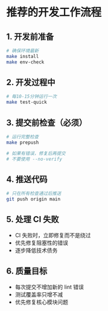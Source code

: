 # 推荐的开发工作流程

## 1. 开发前准备
```bash
# 确保环境最新
make install
make env-check
```

## 2. 开发过程中
```bash
# 每10-15分钟运行一次
make test-quick
```

## 3. 提交前检查（必须）
```bash
# 运行完整检查
make prepush

# 如果有错误，修复后再提交
# 不要使用 --no-verify
```

## 4. 推送代码
```bash
# 只在所有检查通过后推送
git push origin main
```

## 5. 处理 CI 失败
- CI 失败时，立即修复而不是绕过
- 优先修复阻塞性的错误
- 逐步降低技术债务

## 6. 质量目标
- 每次提交不增加新的 lint 错误
- 测试覆盖率只增不减
- 优先修复核心模块问题